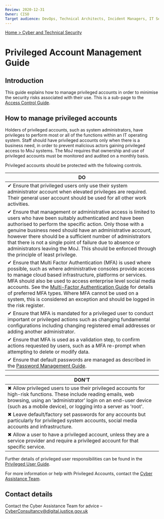```yaml
---
Review: 2020-12-31
Owner: CISO
Target audience: DevOps, Technical Architects, Incident Managers, IT Service Managers, Software Developers
---
```


[Home > Cyber and Technical Security](home-security-policies-guides.md)

# Privileged Account Management Guide

## Introduction

This guide explains how to manage privileged accounts in order to minimise the security risks
associated with their use. This is a sub-page to the [Access Control Guide](access-control-guide.md).

## How to manage privileged accounts

Holders of privileged accounts, such as system administrators, have privileges to perform most or all
of the functions within an IT operating system. Staff should have privileged accounts only when
there is a business need, in order to prevent malicious actors gaining privileged access to MoJ
systems. The MoJ requires that ownership and use of privileged accounts must be monitored and
audited on a monthly basis.

Privileged accounts should be protected with the following controls.

| DO |
| --- |
| ✔ Ensure that privileged users only use their system administrator account when elevated privileges are required. Their general user account should be used for all other work activities. |
| ✔ Ensure that management or administrative access is limited to users who have been suitably authenticated and have been authorised to perform the specific action. Only those with a genuine business need should have an administrative account, however there should be a sufficient number of administrators that there is not a single point of failure due to absence or administrators leaving the MoJ. This should be enforced through the principle of least privilege. |
| ✔ Ensure that Multi Factor Authentication (MFA) is used where possible, such as where administrative consoles provide access to manage cloud based infrastructure, platforms or services. MFA should also be used to access enterprise level social media accounts. See the [Multi-Factor Authentication Guide](../multi-Factor-authentication-mfa-guide/) for details of preferred MFA types. Where MFA cannot be used on a system, this is considered an exception and should be logged in the risk register. |
| ✔ Ensure that MFA is mandated for a privileged user to conduct important or privileged actions such as changing fundamental configurations including changing registered email addresses or adding another administrator. |
| ✔ Ensure that MFA is used as a validation step, to confirm actions requested by users, such as a MFA re-prompt when attempting to delete or modify data. |
| ✔ Ensure that default passwords are managed as described in the [Password Management Guide](../password-management-guide/). |

| DON’T |
| --- |
| ✖ Allow privileged users to use their privileged accounts for high-risk functions. These include reading emails, web browsing, using an ‘administrator’ login on an end-user device (such as a mobile device), or logging into a server as 'root'. |
| ✖ Leave default/factory set passwords for any accounts but particularly for privileged system accounts, social media accounts and infrastructure. |
| ✖ Allow a user to have a privileged account, unless they are a service provider and require a privileged account for that specific service. |

Further details of privileged user responsibilities can be found in the [Privileged User Guide](privileged-user-guide.md).

For more information or help with Privileged Accounts, contact the [Cyber Assistance Team](mailto:CyberConsultancy@digital.justice.gov.uk).

## Contact details

Contact the Cyber Assistance Team for advice – [CyberConsultancy@digital.justice.gov.uk](mailto:CyberConsultancy@digital.justice.gov.uk)
